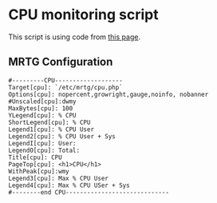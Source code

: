 # CPU monitoring script

This script is using code from [this page](https://stackoverflow.com/questions/13131003/get-cpu-percent-usage-in-php).

## MRTG Configuration
```
#---------CPU-------------------
Target[cpu]: `/etc/mrtg/cpu.php`
Options[cpu]: nopercent,growright,gauge,noinfo, nobanner
#Unscaled[cpu]:dwmy
MaxBytes[cpu]: 100
YLegend[cpu]: % CPU
ShortLegend[cpu]: % CPU
Legend1[cpu]: % CPU User
Legend2[cpu]: % CPU User + Sys
LegendI[cpu]: User:
LegendO[cpu]: Total:
Title[cpu]: CPU
PageTop[cpu]: <h1>CPU</h1>
WithPeak[cpu]:wmy
Legend3[cpu]: Max % CPU User
Legend4[cpu]: Max % CPU USer + Sys
#--------end CPU-----------------------------
```

